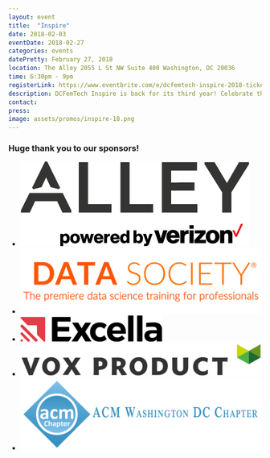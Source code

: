 ```yaml
---
layout: event
title:  "Inspire"
date: 2018-02-03
eventDate: 2018-02-27
categories: events
datePretty: February 27, 2018
location: The Alley 2055 L St NW Suite 400 Washington, DC 20036
time: 6:30pm - 9pm
registerLink: https://www.eventbrite.com/e/dcfemtech-inspire-2018-tickets-42693430199
description: DCFemTech Inspire is back for its third year! Celebrate the success of women in the DC tech community. Join DCFemTech as we share and celebrate your accomplishments, large and small. Expect a good mix of networking, small activities, heavy hors d'oeuvres and a celebratory toast for a great year ahead. Share your success, celebrate others, and empower our community.
contact:
press:
image: assets/promos/inspire-18.png
---
```


### Huge thank you to our sponsors!
<div class="m-sponsors">
  <ul>
    <li><a hrev="https://youralley.com/washington-dc/"><img src="/assets/sponsors/alley.png"></a></li>
    <li><a href="https://datasociety.com/"><img src="/assets/sponsors/datasociety.svg"></a></li>
    <li><a href="https://www.excella.com/"><img src="/assets/sponsors/excella.png"></a></li>
    <li><a href="https://voxproduct.com"><img src="/assets/sponsors/voxproduct.svg"></a></li>
    <li><a href="http://local.acm.org/"><img src="/assets/sponsors/acm-dc.png"></a></li>
  </ul>
</div>

